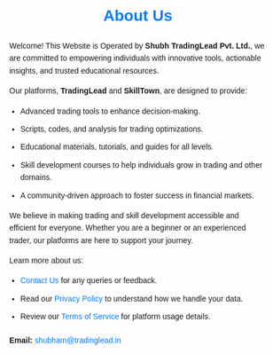 <!DOCTYPE html>
<html lang="en">
<head>
    <meta charset="UTF-8">
    <meta name="viewport" content="width=device-width, initial-scale=1.0">
    <title>About Us - Shubh TradingLead Pvt. Ltd.</title>
    <style>
        body {
            font-family: Arial, sans-serif;
            line-height: 1.6;
            margin: 0;
            padding: 0;
        }
        .container {
            max-width: 800px;
            margin: 50px auto;
            padding: 20px;
        }
        h1 {
            color: #007bff;
            text-align: center;
            margin-bottom: 20px;
        }
        ul {
            padding-left: 20px;
        }
        ul li {
            margin-bottom: 10px;
        }
        .contact-info {
            margin-top: 20px;
            font-size: 14px;
        }
        a {
            color: #007bff;
            text-decoration: none;
        }
        a:hover {
            text-decoration: underline;
        }
    </style>
</head>
<body>
    <div class="container">
        <h1>About Us</h1>
        <p>Welcome! This Website is Operated by <strong>Shubh TradingLead Pvt. Ltd.</strong>, we are committed to empowering individuals with innovative tools, actionable insights, and trusted educational resources.</p>
        <p>Our platforms, <strong>TradingLead</strong> and <strong>SkillTown</strong>, are designed to provide:</p>
        <ul>
            <li>Advanced trading tools to enhance decision-making.</li>
            <li>Scripts, codes, and analysis for trading optimizations.</li>
            <li>Educational materials, tutorials, and guides for all levels.</li>
            <li>Skill development courses to help individuals grow in trading and other domains.</li>
            <li>A community-driven approach to foster success in financial markets.</li>
        </ul>
        <p>We believe in making trading and skill development accessible and efficient for everyone. Whether you are a beginner or an experienced trader, our platforms are here to support your journey.</p>
        <div class="references">
            <p>Learn more about us:</p>
            <ul>
                <li><a href="/contact">Contact Us</a> for any queries or feedback.</li>
                <li>Read our <a href="/privacy-policy">Privacy Policy</a> to understand how we handle your data.</li>
                <li>Review our <a href="/terms-of-service">Terms of Service</a> for platform usage details.</li>
            </ul>
        </div>
        <div class="contact-info">
            <p><strong>Email:</strong> <a href="mailto:shubham@tradinglead.in">shubham@tradinglead.in</a></p>
        </div>
    </div>
</body>
</html>
